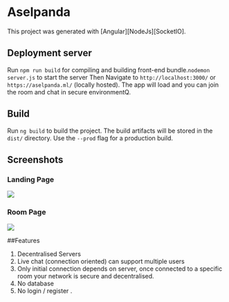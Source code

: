 # Aselpanda

This project was generated with [Angular][NodeJs][SocketIO].

## Deployment server

Run `npm run build` for compiling and building front-end bundle.`nodemon server.js` to start the server Then  Navigate to `http://localhost:3000/` or  `https://aselpanda.ml/` (locally hosted). The app will load and you can join the room and chat in secure environmentQ.

## Build

Run `ng build` to build the project. The build artifacts will be stored in the `dist/` directory. Use the `--prod` flag for a production build.

## Screenshots
### Landing Page
<img src="/ss/1.jpeg"></img>

### Room Page
<img src="/ss/2.jpeg"></img>

##Features
1. Decentralised Servers 
2. Live chat (connection oriented) can support multiple users
3. Only initial connection depends on server, once connected to a specific room your network is secure and decentralised.
4. No database
4. No login / register .
